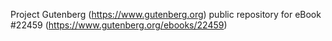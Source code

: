 Project Gutenberg (https://www.gutenberg.org) public repository for eBook #22459 (https://www.gutenberg.org/ebooks/22459)
